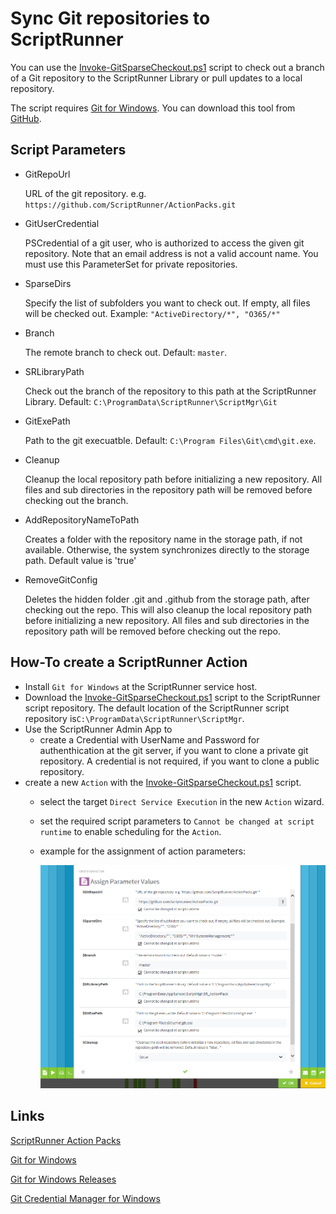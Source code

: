 # Sync Git repositories to ScriptRunner

You can use the [Invoke-GitSparseCheckout.ps1](./Invoke-GitSparseCheckout.ps1) script to check out a branch of a Git repository to the ScriptRunner Library or pull updates to a local repository.

The script requires [Git for Windows](https://git-for-windows.github.io). You can download this tool from [GitHub](https://github.com/git-for-windows/git/releases).

## Script Parameters

- GitRepoUrl

    URL of the git repository. e.g. `https://github.com/ScriptRunner/ActionPacks.git`

- GitUserCredential

    PSCredential of a git user, who is authorized to access the given git repository. Note that an email address is not a valid account name. You must use this ParameterSet for private repositories.

- SparseDirs

    Specify the list of subfolders you want to check out. If empty, all files will be checked out.
    Example: `"ActiveDirectory/*", "O365/*"`

- Branch

    The remote branch to check out.
    Default: `master`.

- SRLibraryPath

    Check out the branch of the repository to this path at the ScriptRunner Library.
    Default: `C:\ProgramData\ScriptRunner\ScriptMgr\Git`

- GitExePath

    Path to the git execuatble.
    Default: `C:\Program Files\Git\cmd\git.exe`.

- Cleanup

    Cleanup the local repository path before initializing a new repository.
    All files and sub directories in the repository path will be removed before checking out the branch.

- AddRepositoryNameToPath

    Creates a folder with the repository name in the storage path, if not available.
    Otherwise, the system synchronizes directly to the storage path.
    Default value is 'true'

- RemoveGitConfig

    Deletes the hidden folder .git and .github from the storage path, after checking out the repo.
    This will also cleanup the local repository path before initializing a new repository.
    All files and sub directories in the repository path will be removed before checking out the repo.

## How-To create a ScriptRunner Action

- Install `Git for Windows` at the ScriptRunner service host.
- Download the [Invoke-GitSparseCheckout.ps1](./Invoke-GitSparseCheckout.ps1) script to the ScriptRunner script repository.
  The default location of the ScriptRunner script repository is`C:\ProgramData\ScriptRunner\ScriptMgr`.
- Use the ScriptRunner Admin App to
  - create a Credential with UserName and Password for authenthication at the git server, if you want to clone a private git repository. A credential is not required, if you want to clone a public repository.
- create a new `Action` with the [Invoke-GitSparseCheckout.ps1](./Invoke-GitSparseCheckout.ps1) script.
  - select the target `Direct Service Execution` in the new `Action` wizard.
  - set the required script parameters to `Cannot be changed at script runtime` to enable scheduling for the `Action`.
  - example for the assignment of action parameters:

    ![How-To set Action parameters](./images/Invoke-GitSync_ActionParameters.png)

## Links

[ScriptRunner Action Packs](https://www.scriptrunner.com/action-packs)

[Git for Windows](https://git-for-windows.github.io)

[Git for Windows Releases](https://github.com/git-for-windows/git/releases)

[Git Credential Manager for Windows](https://github.com/Microsoft/Git-Credential-Manager-for-Windows)
